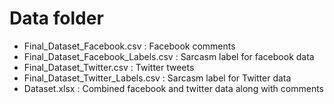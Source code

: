 # Data folder

- Final_Dataset_Facebook.csv : Facebook comments
- Final_Dataset_Facebook_Labels.csv : Sarcasm label for facebook data
- Final_Dataset_Twitter.csv : Twitter tweets
- Final_Dataset_Twitter_Labels.csv : Sarcasm label for Twitter data
- Dataset.xlsx : Combined facebook and twitter data along with comments
